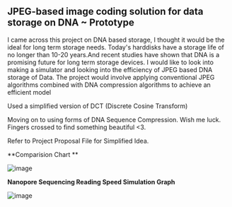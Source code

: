 ## **JPEG-based image coding solution for data storage on DNA ~ Prototype**

I came across this project on DNA based storage, I thought it would be the ideal for long term
storage needs. Today's harddisks have a storage life of no longer than 10-20 years.And recent
studies have shown that DNA is a promising future for long term storage devices. I would like to
look into making a simulator and looking into the efficiency of JPEG based DNA storage of
Data. The project would involve applying conventional JPEG algorithms combined with DNA
compression algorithms to achieve an efficient model

Used a simplified version of DCT (Discrete Cosine Transform)

Moving on to using forms of DNA Sequence Compression. Wish me luck. Fingers crossed to find something beautiful <3. 

Refer to Project Proposal File for Simplified Idea.

**Comparision Chart **

![image](https://raw.githubusercontent.com/asuru56/SimpleDCTJPEGDNA/main/Screenshot%20from%202022-05-29%2022-16-55.png)

**Nanopore Sequencing Reading Speed Simulation Graph**

![image](https://raw.githubusercontent.com/asuru56/SimpleDCTJPEGDNA/main/Screenshot%20from%202022-05-29%2022-17-21.png)

